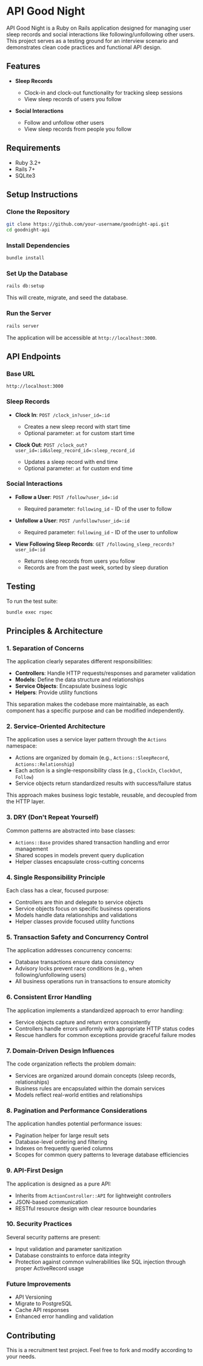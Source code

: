 # API Good Night

API Good Night is a Ruby on Rails application designed for managing user sleep records and social interactions like following/unfollowing other users. This project serves as a testing ground for an interview scenario and demonstrates clean code practices and functional API design.

## Features

- **Sleep Records**

  - Clock-in and clock-out functionality for tracking sleep sessions
  - View sleep records of users you follow

- **Social Interactions**

  - Follow and unfollow other users
  - View sleep records from people you follow

## Requirements

- Ruby 3.2+
- Rails 7+
- SQLite3

## Setup Instructions

### Clone the Repository

```bash
git clone https://github.com/your-username/goodnight-api.git
cd goodnight-api
```

### Install Dependencies

```bash
bundle install
```

### Set Up the Database

```bash
rails db:setup
```

This will create, migrate, and seed the database.

### Run the Server

```bash
rails server
```

The application will be accessible at `http://localhost:3000`.

## API Endpoints

### Base URL

```
http://localhost:3000
```

### Sleep Records

- **Clock In**: `POST /clock_in?user_id=:id`

  - Creates a new sleep record with start time
  - Optional parameter: `at` for custom start time

- **Clock Out**: `POST /clock_out?user_id=:id&sleep_record_id=:sleep_record_id`
  - Updates a sleep record with end time
  - Optional parameter: `at` for custom end time

### Social Interactions

- **Follow a User**: `POST /follow?user_id=:id`

  - Required parameter: `following_id` - ID of the user to follow

- **Unfollow a User**: `POST /unfollow?user_id=:id`

  - Required parameter: `following_id` - ID of the user to unfollow

- **View Following Sleep Records**: `GET /following_sleep_records?user_id=:id`
  - Returns sleep records from users you follow
  - Records are from the past week, sorted by sleep duration

## Testing

To run the test suite:

```bash
bundle exec rspec
```

## Principles & Architecture

### 1. Separation of Concerns

The application clearly separates different responsibilities:

- **Controllers**: Handle HTTP requests/responses and parameter validation
- **Models**: Define the data structure and relationships
- **Service Objects**: Encapsulate business logic
- **Helpers**: Provide utility functions

This separation makes the codebase more maintainable, as each component has a specific purpose and can be modified independently.

### 2. Service-Oriented Architecture

The application uses a service layer pattern through the `Actions` namespace:

- Actions are organized by domain (e.g., `Actions::SleepRecord`, `Actions::Relationship`)
- Each action is a single-responsibility class (e.g., `ClockIn`, `ClockOut`, `Follow`)
- Service objects return standardized results with success/failure status

This approach makes business logic testable, reusable, and decoupled from the HTTP layer.

### 3. DRY (Don't Repeat Yourself)

Common patterns are abstracted into base classes:

- `Actions::Base` provides shared transaction handling and error management
- Shared scopes in models prevent query duplication
- Helper classes encapsulate cross-cutting concerns

### 4. Single Responsibility Principle

Each class has a clear, focused purpose:

- Controllers are thin and delegate to service objects
- Service objects focus on specific business operations
- Models handle data relationships and validations
- Helper classes provide focused utility functions

### 5. Transaction Safety and Concurrency Control

The application addresses concurrency concerns:

- Database transactions ensure data consistency
- Advisory locks prevent race conditions (e.g., when following/unfollowing users)
- All business operations run in transactions to ensure atomicity

### 6. Consistent Error Handling

The application implements a standardized approach to error handling:

- Service objects capture and return errors consistently
- Controllers handle errors uniformly with appropriate HTTP status codes
- Rescue handlers for common exceptions provide graceful failure modes

### 7. Domain-Driven Design Influences

The code organization reflects the problem domain:

- Services are organized around domain concepts (sleep records, relationships)
- Business rules are encapsulated within the domain services
- Models reflect real-world entities and relationships

### 8. Pagination and Performance Considerations

The application handles potential performance issues:

- Pagination helper for large result sets
- Database-level ordering and filtering
- Indexes on frequently queried columns
- Scopes for common query patterns to leverage database efficiencies

### 9. API-First Design

The application is designed as a pure API:

- Inherits from `ActionController::API` for lightweight controllers
- JSON-based communication
- RESTful resource design with clear resource boundaries

### 10. Security Practices

Several security patterns are present:

- Input validation and parameter sanitization
- Database constraints to enforce data integrity
- Protection against common vulnerabilities like SQL injection through proper ActiveRecord usage

### Future Improvements

- API Versioning
- Migrate to PostgreSQL
- Cache API responses
- Enhanced error handling and validation

## Contributing

This is a recruitment test project. Feel free to fork and modify according to your needs.
